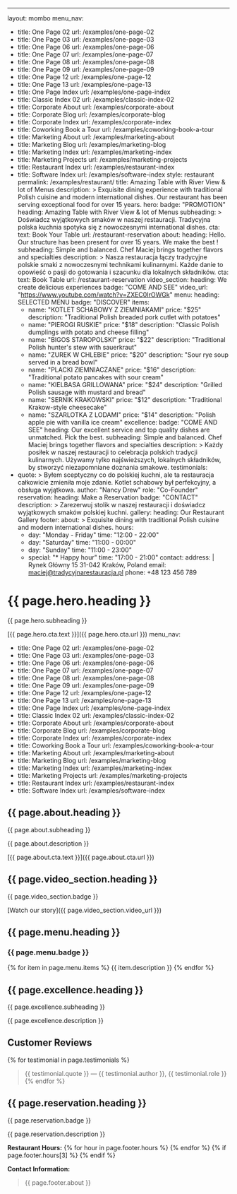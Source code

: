 ---
layout: mombo
menu_nav:
  - title: One Page 02
    url: /examples/one-page-02
  - title: One Page 03
    url: /examples/one-page-03
  - title: One Page 06
    url: /examples/one-page-06
  - title: One Page 07
    url: /examples/one-page-07
  - title: One Page 08
    url: /examples/one-page-08
  - title: One Page 09
    url: /examples/one-page-09
  - title: One Page 12
    url: /examples/one-page-12
  - title: One Page 13
    url: /examples/one-page-13
  - title: One Page Index
    url: /examples/one-page-index
  - title: Classic Index 02
    url: /examples/classic-index-02
  - title: Corporate About
    url: /examples/corporate-about
  - title: Corporate Blog
    url: /examples/corporate-blog
  - title: Corporate Index
    url: /examples/corporate-index
  - title: Coworking Book a Tour
    url: /examples/coworking-book-a-tour
  - title: Marketing About
    url: /examples/marketing-about
  - title: Marketing Blog
    url: /examples/marketing-blog
  - title: Marketing Index
    url: /examples/marketing-index
  - title: Marketing Projects
    url: /examples/marketing-projects
  - title: Restaurant Index
    url: /examples/restaurant-index
  - title: Software Index
    url: /examples/software-index
style: restaurant
permalink: /examples/restaurant/
title: Amazing Table with River View & lot of Menus
description: >
  Exquisite dining experience with traditional Polish cuisine and modern international dishes. Our restaurant has been serving exceptional food for over 15 years.
hero:
  badge: "PROMOTION"
  heading: Amazing Table with River View & lot of Menus
  subheading: >
    Doświadcz wyjątkowych smaków w naszej restauracji. Tradycyjna polska kuchnia spotyka się z nowoczesnymi international dishes.
  cta:
    text: Book Your Table
    url: /restaurant-reservation
about:
  heading: Hello. Our structure has been present for over 15 years. We make the best !
  subheading: Simple and balanced. Chef Maciej brings together flavors and specialties
  description: >
    Nasza restauracja łączy tradycyjne polskie smaki z nowoczesnymi technikami kulinarnymi. Każde danie to opowieść o pasji do gotowania i szacunku dla lokalnych składników.
  cta:
    text: Book Table
    url: /restaurant-reservation
video_section:
  heading: We create delicious experiences
  badge: "COME AND SEE"
  video_url: "https://www.youtube.com/watch?v=ZXEC0IrOWGk"
menu:
  heading: SELECTED MENU
  badge: "DISCOVER"
  items:
    - name: "KOTLET SCHABOWY Z ZIEMNIAKAMI"
      price: "$25"
      description: "Traditional Polish breaded pork cutlet with potatoes"
    - name: "PIEROGI RUSKIE"
      price: "$18"
      description: "Classic Polish dumplings with potato and cheese filling"
    - name: "BIGOS STAROPOLSKI"
      price: "$22"
      description: "Traditional Polish hunter's stew with sauerkraut"
    - name: "ZUREK W CHLEBIE"
      price: "$20"
      description: "Sour rye soup served in a bread bowl"
    - name: "PLACKI ZIEMNIACZANE"
      price: "$16"
      description: "Traditional potato pancakes with sour cream"
    - name: "KIELBASA GRILLOWANA"
      price: "$24"
      description: "Grilled Polish sausage with mustard and bread"
    - name: "SERNIK KRAKOWSKI"
      price: "$12"
      description: "Traditional Krakow-style cheesecake"
    - name: "SZARLOTKA Z LODAMI"
      price: "$14"
      description: "Polish apple pie with vanilla ice cream"
excellence:
  badge: "COME AND SEE"
  heading: Our excellent service and top quality dishes are unmatched. Pick the best.
  subheading: Simple and balanced. Chef Maciej brings together flavors and specialties
  description: >
    Każdy posiłek w naszej restauracji to celebracja polskich tradycji kulinarnych. Używamy tylko najświeższych, lokalnych składników, by stworzyć niezapomniane doznania smakowe.
testimonials:
  - quote: >
      Byłem sceptyczny co do polskiej kuchni, ale ta restauracja całkowicie zmieniła moje zdanie. Kotlet schabowy był perfekcyjny, a obsługa wyjątkowa.
    author: "Nancy Drew"
    role: "Co-Founder"
reservation:
  heading: Make a Reservation
  badge: "CONTACT"
  description: >
    Zarezerwuj stolik w naszej restauracji i doświadcz wyjątkowych smaków polskiej kuchni.
gallery:
  heading: Our Restaurant Gallery
footer:
  about: >
    Exquisite dining with traditional Polish cuisine and modern international dishes.
  hours:
    - day: "Monday - Friday"
      time: "12:00 - 22:00"
    - day: "Saturday"
      time: "11:00 - 00:00"
    - day: "Sunday"
      time: "11:00 - 23:00"
    - special: "* Happy hour"
      time: "17:00 - 21:00"
  contact:
    address: |
      Rynek Główny 15
      31-042 Kraków, Poland
    email: maciej@tradycyjnarestauracja.pl
    phone: +48 123 456 789
# {{ page.hero.heading }}

{{ page.hero.subheading }}

[{{ page.hero.cta.text }}]({{ page.hero.cta.url }})
menu_nav:
  - title: One Page 02
    url: /examples/one-page-02
  - title: One Page 03
    url: /examples/one-page-03
  - title: One Page 06
    url: /examples/one-page-06
  - title: One Page 07
    url: /examples/one-page-07
  - title: One Page 08
    url: /examples/one-page-08
  - title: One Page 09
    url: /examples/one-page-09
  - title: One Page 12
    url: /examples/one-page-12
  - title: One Page 13
    url: /examples/one-page-13
  - title: One Page Index
    url: /examples/one-page-index
  - title: Classic Index 02
    url: /examples/classic-index-02
  - title: Corporate About
    url: /examples/corporate-about
  - title: Corporate Blog
    url: /examples/corporate-blog
  - title: Corporate Index
    url: /examples/corporate-index
  - title: Coworking Book a Tour
    url: /examples/coworking-book-a-tour
  - title: Marketing About
    url: /examples/marketing-about
  - title: Marketing Blog
    url: /examples/marketing-blog
  - title: Marketing Index
    url: /examples/marketing-index
  - title: Marketing Projects
    url: /examples/marketing-projects
  - title: Restaurant Index
    url: /examples/restaurant-index
  - title: Software Index
    url: /examples/software-index

## {{ page.about.heading }}

{{ page.about.subheading }}

{{ page.about.description }}

[{{ page.about.cta.text }}]({{ page.about.cta.url }})

## {{ page.video_section.heading }}

{{ page.video_section.badge }}

[Watch our story]({{ page.video_section.video_url }})

## {{ page.menu.heading }}

### {{ page.menu.badge }}

{% for item in page.menu.items %}
  {{ item.description }}
{% endfor %}

## {{ page.excellence.heading }}

{{ page.excellence.subheading }}

{{ page.excellence.description }}

## Customer Reviews

{% for testimonial in page.testimonials %}
> {{ testimonial.quote }}
> — {{ testimonial.author }}, {{ testimonial.role }}
{% endfor %}

## {{ page.reservation.heading }}

{{ page.reservation.badge }}

{{ page.reservation.description }}


**Restaurant Hours:**
{% for hour in page.footer.hours %}
{% endfor %}
{% if page.footer.hours[3] %}
{% endif %}

**Contact Information:**

> {{ page.footer.about }}